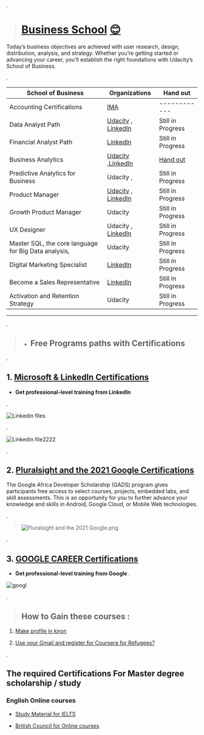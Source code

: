 .


> # [Business School](https://www.udacity.com/school-of-business) [😊](https://classroom.udacity.com/nanodegrees/nd098/parts/5966ce46-17c7-4491-9856-6fa905d02a83)


Today’s business objectives are achieved with user research, design, distribution, analysis, and strategy. Whether you’re getting started or advancing your career, you’ll establish the right foundations with Udacity’s School of Business.



.



| **School of Business** | Organizations | Hand out |
| ------------ | ------------ | ------------ |
|Accounting Certifications | [IMA](https://github.com/nancyalaswad90/IMA-Accounting-Certifications) | ------------ |
|  Data Analyst Path |     [Udacity](https://github.com/nancyalaswad90/Data-Analyst-Nanodegree)  , [LinkedIn ](https://github.com/nancyalaswad90/LinkedIn-Program-for-Data-Analyst-Path)    |       Still in Progress       |
|  Financial Analyst Path |   [LinkedIn ](https://github.com/nancyalaswad90/Become-a-Financial-Analyst)   |       Still in Progress       |
|  Business Analytics |     [Udacity](https://github.com/nancyalaswad90/Business-Analysis-Nanodegree) ,[LinkedIn ](https://www.linkedin.com/learning/paths/become-a-financial-analyst)     |       [Hand out ](https://github.com/nancyalaswad90/Business-Analysis-Nanodegree/blob/master/Hand%20out%20.md)     |
|  Predictive Analytics for Business |     Udacity  ,     |       Still in Progress       |
| Product Manager |     [Udacity](https://udacity-reviews-uploads.s3.us-west-2.amazonaws.com/_attachments/399095/1594346870/pmp_certifiacation.pdf)  , [LinkedIn ](https://github.com/nancyalaswad90/Project-Manager-Certifications/blob/main/README.md)    |      Still in Progress        |
| Growth Product Manager |     Udacity      |      Still in Progress        |
| UX Designer |     Udacity  ,   [LinkedIn ](https://github.com/nancyalaswad90/Become-a-Graphic-Designer/blob/main/README.md)   |       Still in Progress       |
| Master SQL, the core language for Big Data analysis, |     Udacity     |        Still in Progress          |
| Digital Marketing Specialist |     [LinkedIn ](https://github.com/nancyalaswad90/Become-a-Digital-Marketing-Specialist/blob/main/README.md)   |   Still in Progress          |
| Become a Sales Representative |     [LinkedIn ](https://github.com/nancyalaswad90/Become-a-Sales-Representative)   |   Still in Progress          |
| Activation and Retention Strategy |     Udacity    |       Still in Progress          |





----------------------------







.




> - ## Free Programs paths with Certifications



.

## 1.  [Microsoft & LinkedIn  Certifications](https://www.elmin7a.com/free-courses-offered-by-microsoft-and-linkedin-with-free-certificates/)


 - **Get professional-level training from LinkedIn**

.


![Linkedin files](https://user-images.githubusercontent.com/36210723/111235073-9863e800-85f8-11eb-9a12-f619610b56ae.jpg)


.

![Linkedin file2222](https://user-images.githubusercontent.com/36210723/111235079-98fc7e80-85f8-11eb-8201-41d4675baa5b.png)


.



## 2.  [Pluralsight and the 2021 Google Certifications](https://www.pluralsight.com/partners/google/africa/gads-2021?aid=7014Q0000023RnOQAU&oid=&promo=&utm_campaign=&utm_content=&utm_medium=partner_partner_web_referral&utm_source=&utm_term=)



The Google Africa Developer Scholarship (GADS) program gives participants free access to select courses, projects, embedded labs, and skill assessments. This is an opportunity for you to further advance your knowledge and skills in Android, Google Cloud, or Mobile Web technologies.


.


> ![Pluralsight and the 2021 Google.png](https://udacity-reviews-uploads.s3.us-west-2.amazonaws.com/_attachments/399095/1619730878/Pluralsight_and_the_2021_Google.png)
> 

.



## 3.  [GOOGLE CAREER Certifications](https://grow.google/certificates/?utm_source=gDigital&utm_medium=programgn&utm_campaign=gn&utm_content&utm_term#?modal_active=none)



 - **Get professional-level training from Google**
.

![googl](https://user-images.githubusercontent.com/36210723/111235638-ba119f00-85f9-11eb-88c1-9d7ccd049ac6.png)

.


> ## How to Gain these courses : 

 1. [Make profile in kiron](https://campus.kiron.ngo/explore)
 
 2. [Use your Gmail and register for Coursera for Refugees?](https://support.kiron.ngo/hc/en-us/articles/360008402279-How-can-I-register-for-Coursera-for-Refugees-)


.

## The required Certifications For Master degree scholarship / study 


### English Online courses

- [Study Material for IELTS ](https://www.elmin7a.com/new-material-for-ielts/)

- [British Council  for Online courses](https://learnenglish.britishcouncil.org/online-courses/english-online)
